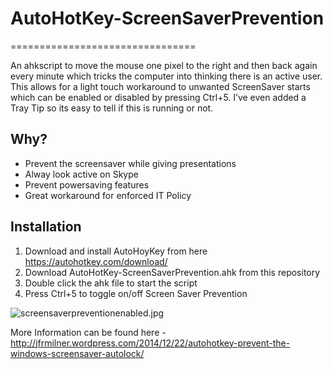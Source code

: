 # AutoHotKey-ScreenSaverPrevention
================================

An ahkscript to move the mouse one pixel to the right and then back again every minute which tricks the computer into thinking there is an active user. 
This allows for a light touch workaround to unwanted ScreenSaver starts which can be enabled or disabled by pressing Ctrl+5. 
I’ve even added a Tray Tip so its easy to tell if this is running or not.

## Why?
+ Prevent the screensaver while giving presentations
+ Alway look active on Skype
+ Prevent powersaving features
+ Great workaround for enforced IT Policy

## Installation
1. Download and install AutoHoyKey from here https://autohotkey.com/download/
2. Download AutoHotKey-ScreenSaverPrevention.ahk from this repository
3. Double click the ahk file to start the script
4. Press Ctrl+5 to toggle on/off Screen Saver Prevention

![screensaverpreventionenabled.jpg](https://jfrmilner.files.wordpress.com/2014/12/screensaverpreventionenabled.jpg)

More Information can be found here - http://jfrmilner.wordpress.com/2014/12/22/autohotkey-prevent-the-windows-screensaver-autolock/
